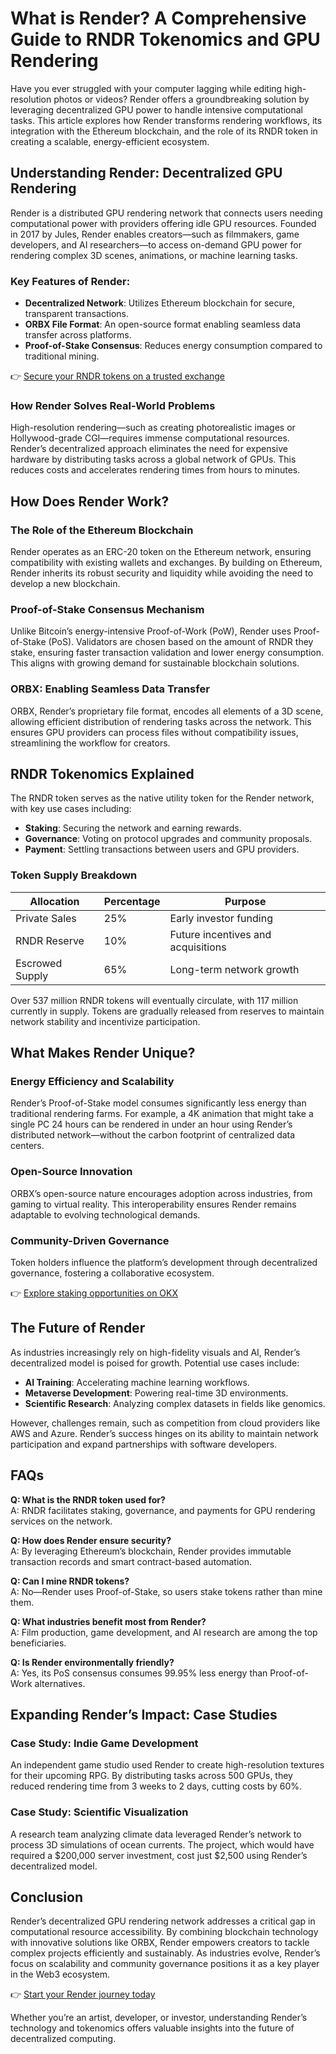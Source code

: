 # What is Render? A Comprehensive Guide to RNDR Tokenomics and GPU Rendering  

Have you ever struggled with your computer lagging while editing high-resolution photos or videos? Render offers a groundbreaking solution by leveraging decentralized GPU power to handle intensive computational tasks. This article explores how Render transforms rendering workflows, its integration with the Ethereum blockchain, and the role of its RNDR token in creating a scalable, energy-efficient ecosystem.  

## Understanding Render: Decentralized GPU Rendering  

Render is a distributed GPU rendering network that connects users needing computational power with providers offering idle GPU resources. Founded in 2017 by Jules, Render enables creators—such as filmmakers, game developers, and AI researchers—to access on-demand GPU power for rendering complex 3D scenes, animations, or machine learning tasks.  

### Key Features of Render:  
- **Decentralized Network**: Utilizes Ethereum blockchain for secure, transparent transactions.  
- **ORBX File Format**: An open-source format enabling seamless data transfer across platforms.  
- **Proof-of-Stake Consensus**: Reduces energy consumption compared to traditional mining.  

👉 [Secure your RNDR tokens on a trusted exchange](https://bit.ly/okx-bonus)  

### How Render Solves Real-World Problems  

High-resolution rendering—such as creating photorealistic images or Hollywood-grade CGI—requires immense computational resources. Render’s decentralized approach eliminates the need for expensive hardware by distributing tasks across a global network of GPUs. This reduces costs and accelerates rendering times from hours to minutes.  

## How Does Render Work?  

### The Role of the Ethereum Blockchain  

Render operates as an ERC-20 token on the Ethereum network, ensuring compatibility with existing wallets and exchanges. By building on Ethereum, Render inherits its robust security and liquidity while avoiding the need to develop a new blockchain.  

### Proof-of-Stake Consensus Mechanism  

Unlike Bitcoin’s energy-intensive Proof-of-Work (PoW), Render uses Proof-of-Stake (PoS). Validators are chosen based on the amount of RNDR they stake, ensuring faster transaction validation and lower energy consumption. This aligns with growing demand for sustainable blockchain solutions.  

### ORBX: Enabling Seamless Data Transfer  

ORBX, Render’s proprietary file format, encodes all elements of a 3D scene, allowing efficient distribution of rendering tasks across the network. This ensures GPU providers can process files without compatibility issues, streamlining the workflow for creators.  

## RNDR Tokenomics Explained  

The RNDR token serves as the native utility token for the Render network, with key use cases including:  
- **Staking**: Securing the network and earning rewards.  
- **Governance**: Voting on protocol upgrades and community proposals.  
- **Payment**: Settling transactions between users and GPU providers.  

### Token Supply Breakdown  

| Allocation          | Percentage | Purpose                          |  
|----------------------|------------|----------------------------------|  
| Private Sales        | 25%        | Early investor funding           |  
| RNDR Reserve         | 10%        | Future incentives and acquisitions |  
| Escrowed Supply      | 65%        | Long-term network growth         |  

Over 537 million RNDR tokens will eventually circulate, with 117 million currently in supply. Tokens are gradually released from reserves to maintain network stability and incentivize participation.  

## What Makes Render Unique?  

### Energy Efficiency and Scalability  

Render’s Proof-of-Stake model consumes significantly less energy than traditional rendering farms. For example, a 4K animation that might take a single PC 24 hours can be rendered in under an hour using Render’s distributed network—without the carbon footprint of centralized data centers.  

### Open-Source Innovation  

ORBX’s open-source nature encourages adoption across industries, from gaming to virtual reality. This interoperability ensures Render remains adaptable to evolving technological demands.  

### Community-Driven Governance  

Token holders influence the platform’s development through decentralized governance, fostering a collaborative ecosystem.  

👉 [Explore staking opportunities on OKX](https://bit.ly/okx-bonus)  

## The Future of Render  

As industries increasingly rely on high-fidelity visuals and AI, Render’s decentralized model is poised for growth. Potential use cases include:  
- **AI Training**: Accelerating machine learning workflows.  
- **Metaverse Development**: Powering real-time 3D environments.  
- **Scientific Research**: Analyzing complex datasets in fields like genomics.  

However, challenges remain, such as competition from cloud providers like AWS and Azure. Render’s success hinges on its ability to maintain network participation and expand partnerships with software developers.  

## FAQs  

**Q: What is the RNDR token used for?**  
A: RNDR facilitates staking, governance, and payments for GPU rendering services on the network.  

**Q: How does Render ensure security?**  
A: By leveraging Ethereum’s blockchain, Render provides immutable transaction records and smart contract-based automation.  

**Q: Can I mine RNDR tokens?**  
A: No—Render uses Proof-of-Stake, so users stake tokens rather than mine them.  

**Q: What industries benefit most from Render?**  
A: Film production, game development, and AI research are among the top beneficiaries.  

**Q: Is Render environmentally friendly?**  
A: Yes, its PoS consensus consumes 99.95% less energy than Proof-of-Work alternatives.  

## Expanding Render’s Impact: Case Studies  

### Case Study: Indie Game Development  

An independent game studio used Render to create high-resolution textures for their upcoming RPG. By distributing tasks across 500 GPUs, they reduced rendering time from 3 weeks to 2 days, cutting costs by 60%.  

### Case Study: Scientific Visualization  

A research team analyzing climate data leveraged Render’s network to process 3D simulations of ocean currents. The project, which would have required a $200,000 server investment, cost just $2,500 using Render’s decentralized model.  

## Conclusion  

Render’s decentralized GPU rendering network addresses a critical gap in computational resource accessibility. By combining blockchain technology with innovative solutions like ORBX, Render empowers creators to tackle complex projects efficiently and sustainably. As industries evolve, Render’s focus on scalability and community governance positions it as a key player in the Web3 ecosystem.  

👉 [Start your Render journey today](https://bit.ly/okx-bonus)  

Whether you’re an artist, developer, or investor, understanding Render’s technology and tokenomics offers valuable insights into the future of decentralized computing.